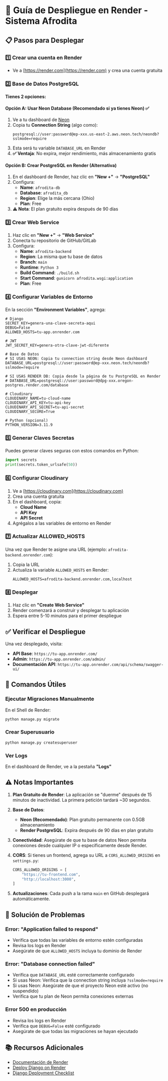# 🚀 Guía de Despliegue en Render - Sistema Afrodita

## 📋 Pasos para Desplegar

### 1️⃣ Crear una cuenta en Render
- Ve a [https://render.com](https://render.com) y crea una cuenta gratuita

### 2️⃣ Base de Datos PostgreSQL

**Tienes 2 opciones:**

#### Opción A: Usar Neon Database (Recomendado si ya tienes Neon) ✅
1. Ve a tu dashboard de [Neon](https://neon.tech)
2. Copia tu **Connection String** (algo como):
   ```
   postgresql://user:password@ep-xxx.us-east-2.aws.neon.tech/neondb?sslmode=require
   ```
3. Esta será tu variable `DATABASE_URL` en Render
4. **✅ Ventaja**: No expira, mejor rendimiento, más almacenamiento gratis

#### Opción B: Crear PostgreSQL en Render (Alternativa)
1. En el dashboard de Render, haz clic en **"New +"** → **"PostgreSQL"**
2. Configura:
   - **Name**: `afrodita-db`
   - **Database**: `afrodita_db`
   - **Region**: Elige la más cercana (Ohio)
   - **Plan**: Free
3. **⚠️ Nota**: El plan gratuito expira después de 90 días

### 3️⃣ Crear Web Service
1. Haz clic en **"New +"** → **"Web Service"**
2. Conecta tu repositorio de GitHub/GitLab
3. Configura:
   - **Name**: `afrodita-backend`
   - **Region**: La misma que tu base de datos
   - **Branch**: `main`
   - **Runtime**: `Python 3`
   - **Build Command**: `./build.sh`
   - **Start Command**: `gunicorn afrodita.wsgi:application`
   - **Plan**: Free

### 4️⃣ Configurar Variables de Entorno
En la sección **"Environment Variables"**, agrega:

```env
# Django
SECRET_KEY=genera-una-clave-secreta-aqui
DEBUG=False
ALLOWED_HOSTS=tu-app.onrender.com

# JWT
JWT_SECRET_KEY=genera-otra-clave-jwt-diferente

# Base de Datos
# SI USAS NEON: Copia tu connection string desde Neon dashboard
DATABASE_URL=postgresql://user:password@ep-xxx.neon.tech/neondb?sslmode=require

# SI USAS RENDER DB: Copia desde la página de tu PostgreSQL en Render
# DATABASE_URL=postgresql://user:password@dpg-xxx.oregon-postgres.render.com/database

# Cloudinary
CLOUDINARY_NAME=tu-cloud-name
CLOUDINARY_API_KEY=tu-api-key
CLOUDINARY_API_SECRET=tu-api-secret
CLOUDINARY_SECURE=True

# Python (opcional)
PYTHON_VERSION=3.11.9
```

### 5️⃣ Generar Claves Secretas
Puedes generar claves seguras con estos comandos en Python:

```python
import secrets
print(secrets.token_urlsafe(50))
```

### 6️⃣ Configurar Cloudinary
1. Ve a [https://cloudinary.com](https://cloudinary.com)
2. Crea una cuenta gratuita
3. En el dashboard, copia:
   - **Cloud Name**
   - **API Key**
   - **API Secret**
4. Agrégalos a las variables de entorno en Render

### 7️⃣ Actualizar ALLOWED_HOSTS
Una vez que Render te asigne una URL (ejemplo: `afrodita-backend.onrender.com`):
1. Copia la URL
2. Actualiza la variable `ALLOWED_HOSTS` en Render:
   ```
   ALLOWED_HOSTS=afrodita-backend.onrender.com,localhost
   ```

### 8️⃣ Desplegar
1. Haz clic en **"Create Web Service"**
2. Render comenzará a construir y desplegar tu aplicación
3. Espera entre 5-10 minutos para el primer despliegue

## ✅ Verificar el Despliegue

Una vez desplegado, visita:
- **API Base**: `https://tu-app.onrender.com/`
- **Admin**: `https://tu-app.onrender.com/admin/`
- **Documentación API**: `https://tu-app.onrender.com/api/schema/swagger-ui/`

## 🔧 Comandos Útiles

### Ejecutar Migraciones Manualmente
En el Shell de Render:
```bash
python manage.py migrate
```

### Crear Superusuario
```bash
python manage.py createsuperuser
```

### Ver Logs
En el dashboard de Render, ve a la pestaña **"Logs"**

## ⚠️ Notas Importantes

1. **Plan Gratuito de Render**: La aplicación se "duerme" después de 15 minutos de inactividad. La primera petición tardará ~30 segundos.

2. **Base de Datos**:
   - **Neon (Recomendado)**: Plan gratuito permanente con 0.5GB almacenamiento
   - **Render PostgreSQL**: Expira después de 90 días en plan gratuito

3. **Conectividad**: Asegúrate de que tu base de datos Neon permita conexiones desde cualquier IP o específicamente desde Render.

4. **CORS**: Si tienes un frontend, agrega su URL a `CORS_ALLOWED_ORIGINS` en `settings.py`:
   ```python
   CORS_ALLOWED_ORIGINS = [
       "https://tu-frontend.com",
       "http://localhost:3000",
   ]
   ```

4. **Actualizaciones**: Cada push a la rama `main` en GitHub desplegará automáticamente.

## 🐛 Solución de Problemas

### Error: "Application failed to respond"
- Verifica que todas las variables de entorno estén configuradas
- Revisa los logs en Render
- Asegúrate de que `ALLOWED_HOSTS` incluya tu dominio de Render

### Error: "Database connection failed"
- Verifica que `DATABASE_URL` esté correctamente configurado
- Si usas Neon: Verifica que la connection string incluya `?sslmode=require`
- Si usas Neon: Asegúrate de que el proyecto Neon esté activo (no suspendido)
- Verifica que tu plan de Neon permita conexiones externas

### Error 500 en producción
- Revisa los logs en Render
- Verifica que `DEBUG=False` esté configurado
- Asegúrate de que todas las migraciones se hayan ejecutado

## 📚 Recursos Adicionales

- [Documentación de Render](https://render.com/docs)
- [Deploy Django on Render](https://render.com/docs/deploy-django)
- [Django Deployment Checklist](https://docs.djangoproject.com/en/5.2/howto/deployment/checklist/)
